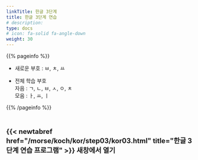 ```yaml
---
linkTitle: 한글 3단계
title: 한글 3단계 연습
# description: 
type: docs
# icon: fa-solid fa-angle-down
weight: 30
---
```


{{% pageinfo %}}

* 새로운 부호 : ㅂ, ㅊ, ㅛ

* 전체 학습 부호<br>
자음 : ㄱ, ㄴ, ㅂ, ㅅ, ㅇ, ㅊ<br>
모음 : ㅏ, ㅛ, ㅣ<br>

{{% /pageinfo %}}

<br>

<b><span style="font-size:130%">{{< newtabref href="/morse/koch/kor/step03/kor03.html" title="한글 3단계 연습 프로그램" >}} 새창에서 열기</span></b>

